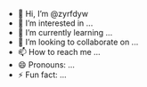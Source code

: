 - 👋 Hi, I’m @zyrfdyw
- 👀 I’m interested in ...
- 🌱 I’m currently learning ...
- 💞️ I’m looking to collaborate on ...
- 📫 How to reach me ...
- 😄 Pronouns: ...
- ⚡ Fun fact: ...

<!---
zyrfdyw/zyrfdyw is a ✨ special ✨ repository because its `README.md` (this file) appears on your GitHub profile.
You can click the Preview link to take a look at your changes.
--->
